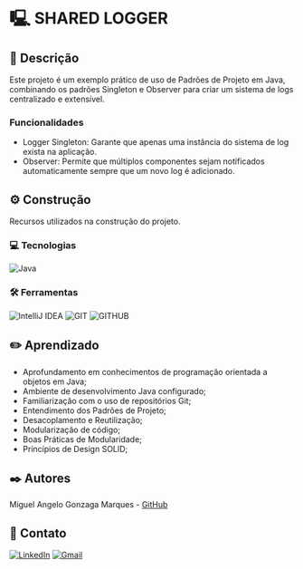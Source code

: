 # 🖳 SHARED LOGGER

## 📜 Descrição

Este projeto é um exemplo prático de uso de Padrões de Projeto em Java, combinando os padrões Singleton e Observer para
criar um sistema de logs centralizado e extensível.

### Funcionalidades
- Logger Singleton: Garante que apenas uma instância do sistema de log exista na aplicação.
- Observer: Permite que múltiplos componentes sejam notificados automaticamente sempre que um novo log é adicionado.

## ⚙️ Construção

Recursos utilizados na construção do projeto.

### 💻 Tecnologias

![Java](https://img.shields.io/badge/java-%23ED8B00.svg?style=for-the-badge&logo=openjdk&logoColor=white)

### 🛠️ Ferramentas

![IntelliJ IDEA](https://img.shields.io/badge/IntelliJIDEA-000000.svg?style=for-the-badge&logo=intellij-idea&logoColor=white)
![GIT](https://img.shields.io/static/v1?label=&message=GIT&color=%23F05032&style=for-the-badge&logo=git&logoColor=whitesmoke)
![GITHUB](https://img.shields.io/static/v1?label=&message=GITHUB&color=%23181717&style=for-the-badge&logo=github&logoColor=whitesmoke)

## ✏️ Aprendizado

- Aprofundamento em conhecimentos de programação orientada a objetos em Java;
- Ambiente de desenvolvimento Java configurado;
- Familiarização com o uso de repositórios Git;
- Entendimento dos Padrões de Projeto;
- Desacoplamento e Reutilização;
- Modularização de código;
- Boas Práticas de Modularidade;
- Princípios de Design SOLID;

## ✒️ Autores

Miguel Angelo Gonzaga Marques - [GitHub](https://github.com/ApenasAngelo)

## 📨 Contato

[![LinkedIn](https://img.shields.io/badge/linkedin-%230077B5.svg?style=for-the-badge&logo=linkedin&logoColor=white)](https://www.linkedin.com/in/miguelangelogonzaga/)
[![Gmail](https://img.shields.io/badge/Gmail-D14836?style=for-the-badge&logo=gmail&logoColor=white)](mailto:mangelogm28@gmail.com)